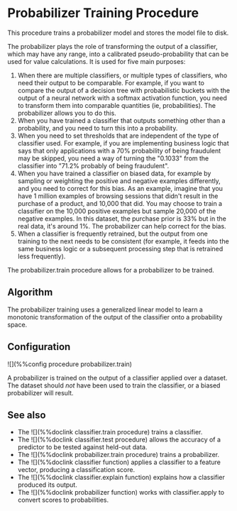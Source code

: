 # Probabilizer Training Procedure

This procedure
trains a probabilizer model and stores the model file to disk.

The probabilizer plays the role of transforming the output of a classifier,
which may have any range, into a calibrated pseudo-probability that can
be used for value calculations.  It is used for five main purposes:

1.  When there are multiple classifiers, or multiple types of classifiers,
    who need their output to be comparable.  For example, if you want to
    compare the output of a decision tree with probabilistic buckets with
    the output of a neural network with a softmax activation function, you
    need to transform them into comparable quantities (ie, probabilities).
    The probabilizer allows you to do this.
2.  When you have trained a classifier that outputs something other than a
    probability, and you need to turn this into a probability.
3.  When you need to set thresholds that are independent of the type of
    classifier used.  For example, if you are implementing business logic
    that says that only applications with a 70% probability of being
    fraudulent may be skipped, you need a way of turning the "0.1033" from
    the classifier into "71.2% probably of being fraudulent".
4.  When you have trained a classifier on biased data, for example by sampling or
    weighting the positive and negative examples differently, and you need
    to correct for this bias.  As an example, imagine that you have 1 million
    examples of browsing sessions that didn't result in the purchase of a product,
    and 10,000 that did.  You may choose to train a classifier on the 10,000
    positive examples but sample 20,000 of the negative examples.  In this
    dataset, the purchase prior is 33% but in the real data, it's around 1%.  The
    probabilizer can help correct for the bias.
5.  When a classifier is frequently retrained, but the output from one
    training to the next needs to be consistent (for example, it feeds
    into the same business logic or a subsequent processing step that
    is retrained less frequently).

The probabilizer.train procedure allows for a probabilizer to be trained.

## Algorithm

The probabilizer training uses a generalized linear model to learn a monotonic
transformation of the output of the classifier onto a probability space.

## Configuration

![](%%config procedure probabilizer.train)

A probabilizer is trained on the output of a classifier applied over a
dataset.  The dataset should *not* have been used to train the classifier,
or a biased probabilizer will result.

## See also

* The ![](%%doclink classifier.train procedure) trains a classifier.
* The ![](%%doclink classifier.test procedure) allows the accuracy of a predictor to be tested against
held-out data.
* The ![](%%doclink probabilizer.train procedure) trains a probabilizer.
* The ![](%%doclink classifier function) applies a classifier to a feature vector, producing a classification score.
* The ![](%%doclink classifier.explain function) explains how a classifier produced its output.
* The ![](%%doclink probabilizer function) works with classifier.apply to convert scores to probabilities.